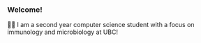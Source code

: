 ### Welcome!
👩‍🔬 I am a second year computer science student with a focus on immunology and microbiology at UBC!
